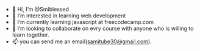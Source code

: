 - 👋 Hi, I’m @Smiblessed
- 👀 I’m interested in learning web development
- 🌱 I’m currently learning javascript at freecodecamp.com
- 💞️ I’m looking to collaborate on evry course with anyone who is willing to learn together.
- 📫 you can send me an email(samitube30@gmail.com). 

<!---
Smiblessed/Smiblessed is a ✨ special ✨ repository because its `README.md` (this file) appears on your GitHub profile.
You can click the Preview link to take a look at your changes.
--->
